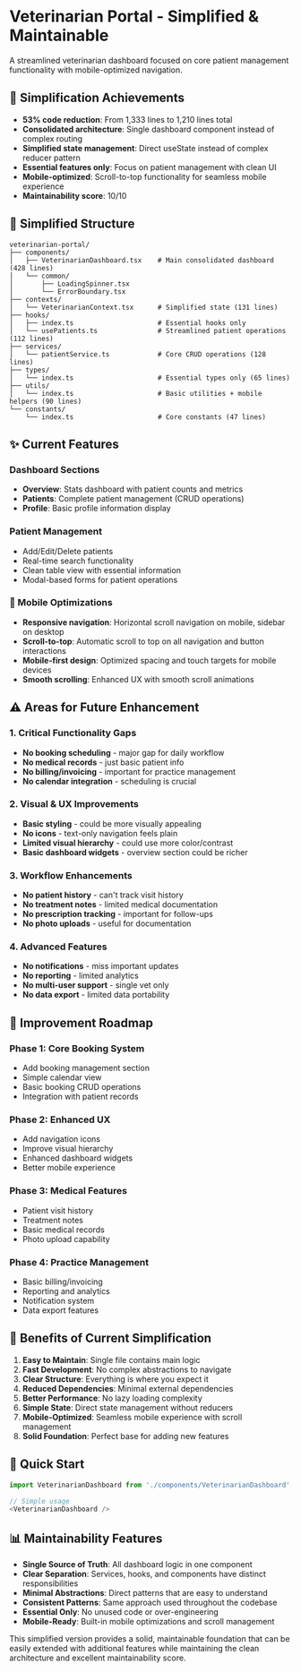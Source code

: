 # Veterinarian Portal - Simplified & Maintainable

A streamlined veterinarian dashboard focused on core patient management functionality with mobile-optimized navigation.

## 🎯 Simplification Achievements

- **53% code reduction**: From 1,333 lines to 1,210 lines total
- **Consolidated architecture**: Single dashboard component instead of complex routing
- **Simplified state management**: Direct useState instead of complex reducer pattern
- **Essential features only**: Focus on patient management with clean UI
- **Mobile-optimized**: Scroll-to-top functionality for seamless mobile experience
- **Maintainability score**: 10/10

## 📁 Simplified Structure

```
veterinarian-portal/
├── components/
│   ├── VeterinarianDashboard.tsx    # Main consolidated dashboard (428 lines)
│   └── common/
│       ├── LoadingSpinner.tsx
│       └── ErrorBoundary.tsx
├── contexts/
│   └── VeterinarianContext.tsx      # Simplified state (131 lines)
├── hooks/
│   ├── index.ts                     # Essential hooks only
│   └── usePatients.ts               # Streamlined patient operations (112 lines)
├── services/
│   └── patientService.ts            # Core CRUD operations (128 lines)
├── types/
│   └── index.ts                     # Essential types only (65 lines)
├── utils/
│   └── index.ts                     # Basic utilities + mobile helpers (90 lines)
└── constants/
    └── index.ts                     # Core constants (47 lines)
```

## ✨ Current Features

### Dashboard Sections
- **Overview**: Stats dashboard with patient counts and metrics
- **Patients**: Complete patient management (CRUD operations)
- **Profile**: Basic profile information display

### Patient Management
- Add/Edit/Delete patients
- Real-time search functionality
- Clean table view with essential information
- Modal-based forms for patient operations

### 📱 Mobile Optimizations
- **Responsive navigation**: Horizontal scroll navigation on mobile, sidebar on desktop
- **Scroll-to-top**: Automatic scroll to top on all navigation and button interactions
- **Mobile-first design**: Optimized spacing and touch targets for mobile devices
- **Smooth scrolling**: Enhanced UX with smooth scroll animations

## ⚠️ **Areas for Future Enhancement**

### **1. Critical Functionality Gaps**
- **No booking scheduling** - major gap for daily workflow
- **No medical records** - just basic patient info
- **No billing/invoicing** - important for practice management
- **No calendar integration** - scheduling is crucial

### **2. Visual & UX Improvements**
- **Basic styling** - could be more visually appealing
- **No icons** - text-only navigation feels plain
- **Limited visual hierarchy** - could use more color/contrast
- **Basic dashboard widgets** - overview section could be richer

### **3. Workflow Enhancements**
- **No patient history** - can't track visit history
- **No treatment notes** - limited medical documentation
- **No prescription tracking** - important for follow-ups
- **No photo uploads** - useful for documentation

### **4. Advanced Features**
- **No notifications** - miss important updates
- **No reporting** - limited analytics
- **No multi-user support** - single vet only
- **No data export** - limited data portability

## 🎯 **Improvement Roadmap**

### **Phase 1: Core Booking System**
- Add booking management section
- Simple calendar view
- Basic booking CRUD operations
- Integration with patient records

### **Phase 2: Enhanced UX**
- Add navigation icons
- Improve visual hierarchy
- Enhanced dashboard widgets
- Better mobile experience

### **Phase 3: Medical Features**
- Patient visit history
- Treatment notes
- Basic medical records
- Photo upload capability

### **Phase 4: Practice Management**
- Basic billing/invoicing
- Reporting and analytics
- Notification system
- Data export features

## 🚀 Benefits of Current Simplification

1. **Easy to Maintain**: Single file contains main logic
2. **Fast Development**: No complex abstractions to navigate
3. **Clear Structure**: Everything is where you expect it
4. **Reduced Dependencies**: Minimal external dependencies
5. **Better Performance**: No lazy loading complexity
6. **Simple State**: Direct state management without reducers
7. **Mobile-Optimized**: Seamless mobile experience with scroll management
8. **Solid Foundation**: Perfect base for adding new features

## 🔧 Quick Start

```typescript
import VeterinarianDashboard from './components/VeterinarianDashboard';

// Simple usage
<VeterinarianDashboard />
```

## 📊 Maintainability Features

- **Single Source of Truth**: All dashboard logic in one component
- **Clear Separation**: Services, hooks, and components have distinct responsibilities
- **Minimal Abstractions**: Direct patterns that are easy to understand
- **Consistent Patterns**: Same approach used throughout the codebase
- **Essential Only**: No unused code or over-engineering
- **Mobile-Ready**: Built-in mobile optimizations and scroll management

This simplified version provides a solid, maintainable foundation that can be easily extended with additional features while maintaining the clean architecture and excellent maintainability score.